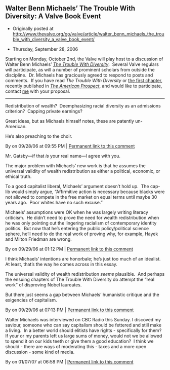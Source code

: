 ## Walter Benn Michaels’ The Trouble With Diversity: A Valve Book Event

 * Originally posted at http://www.thevalve.org/go/valve/article/walter_benn_michaels_the_trouble_with_diversity_a_valve_book_event/

* Thursday, September 28, 2006 

Starting on Monday, October 2nd, the Valve will play host to a discussion of Walter Benn Michaels’ [_The Trouble With Diversity_](http://www.amazon.com/exec/obidos/ASIN/080507841X/diesekoschmar-20).  Several Valve regulars will participate, as will a number of prominent scholars from outside the discipline.  Dr. Michaels has graciously agreed to respond to posts and comments.  If you have read _The Trouble With Diversity_ or [the first chapter](http://www.prospect.org/web/printfriendly-view.ww?id=11864), recently published in [_The American Prospect_](http://www.prospect.org/), and would like to participate, contact [me](http://www.thevalve.org/go/valve/archive_author/sekaufman/Scott%!E(MISSING)ric%!K(MISSING)aufman) with your proposal.  

---

Redistribution of wealth?  Deemphasizing racial diversity as an admissions criterion?  Capping private earnings?

Great ideas, but as Michaels himself notes, these are patently un-American.  

He’s also preaching to the choir.

By  on 09/28/06 at 09:55 PM | [Permanent link to this comment](http://www.thevalve.org/go/valve/article/walter_benn_michaels_the_trouble_with_diversity_a_valve_book_event/#11669)
[]()

Mr. Gatsby—if that *is* your real name—I agree with you.  

The major problem with Michaels’ new work is that he assumes the universal validity of wealth redistribution as either a political, economic, or ethical truth.

To a good capitalist liberal, Michaels’ argument doesn’t hold up.  The cap-lib would simply argue, “Affirmitive action is necessary because blacks were not allowed to compete in the free market on equal terms until maybe 30 years ago.  Poor whites have no such excuse.”  

Michaels’ assumptions were OK when he was largely writing literacy criticism.  He didn’t need to prove the need for wealth redistribution when he was only pointing out the lingering racialism of contemporary identity politics.  But now that he’s entering the public policy/political science sphere, he’ll need to do the real work of proving why, for example, Hayek and Milton Friedman are wrong.

By  on 09/29/06 at 01:12 PM | [Permanent link to this comment](http://www.thevalve.org/go/valve/article/walter_benn_michaels_the_trouble_with_diversity_a_valve_book_event/#11715)
[]()

I think Michaels’ intentions are honorbale; he’s just too much of an idealist.  At least, that’s the way he comes across in this essay.

The universal validity of wealth redistribution *seems* plausible.  And perhaps the ensuing chapters of The Trouble With Diversity do attempt the “real work” of disproving Nobel laureates.

But there just seems a gap between Michaels’ humanistic critique and the exigencies of capitalism.

By  on 09/29/06 at 07:13 PM | [Permanent link to this comment](http://www.thevalve.org/go/valve/article/walter_benn_michaels_the_trouble_with_diversity_a_valve_book_event/#11732)
[]()

Walter Michaels was interviewed on CBC Radio this Sunday. I discoved my saviour, someone who can say capitalism should be fettered and still make a living.  In a better world should elitists have rights - specifically for them?  If your or my parents left us large sums of money, would not we be allowed to spend it on our kids teeth or give them a good education?  I think we should - there are ways of moderating this - taxes and a more open discussion - some kind of media.

By  on 01/07/07 at 06:58 PM | [Permanent link to this comment](http://www.thevalve.org/go/valve/article/walter_benn_michaels_the_trouble_with_diversity_a_valve_book_event/#13539)

